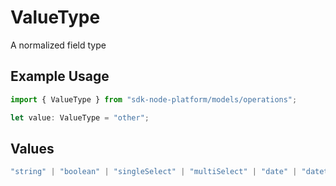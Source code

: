 # ValueType

A normalized field type

## Example Usage

```typescript
import { ValueType } from "sdk-node-platform/models/operations";

let value: ValueType = "other";
```

## Values

```typescript
"string" | "boolean" | "singleSelect" | "multiSelect" | "date" | "datetime" | "int" | "float" | "other"
```
